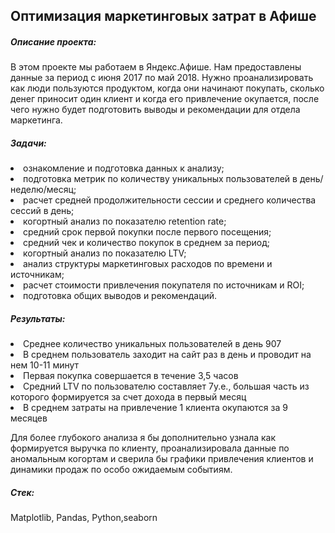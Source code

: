 <h2>Оптимизация маркетинговых затрат в Афише </h2>

<h5>Описание проекта:</h5> В этом проекте мы работаем в Яндекс.Афише. Нам предоставлены данные за период с июня 2017 по май 2018. Нужно проанализировать как люди пользуются продуктом, когда они начинают покупать, сколько денег приносит один клиент и когда его привлечение окупается, после чего нужно будет подготовить выводы и рекомендации для отдела маркетинга.

<h5>Задачи:</h5>
<li> ознакомление и подготовка данных к анализу;</li>
<li> подготовка метрик по количеству уникальных пользователей в день/неделю/месяц;</li>
<li> расчет средней продолжительности сессии и среднего количества сессий в день;</li>
<li> когортный анализ по показателю retention rate;</li>
<li> средний срок первой покупки после первого посещения;</li>
<li> средний чек и количество покупок в среднем за период;</li>
<li> когортный анализ по показателю LTV;</li>
<li> анализ структуры маркетинговых расходов по времени и источникам;</li>
<li> расчет стоимости привлечения покупателя по источникам и ROI;</li>
<li> подготовка общих выводов и рекомендаций.</li>

<h5>Результаты:</h5>
<li> Среднее количество уникальных пользователей в день 907</li>
<li> В среднем пользователь заходит на сайт раз в день и проводит на нем 10-11 минут</li>
<li> Первая покупка совершается в течение 3,5 часов</li>
<li> Средний LTV по пользователю составляет 7у.е., большая часть из которого формируется за счет дохода в первый месяц</li>
<li> В среднем затраты на привлечение 1 клиента окупаются за 9 месяцев</li>

Для более глубокого анализа я бы дополнительно узнала как формируется выручка по клиенту, проанализировала данные по аномальным когортам и сверила бы графики привлечения клиентов и динамики продаж по особо ожидаемым событиям.

<h5>Стек: </h5> Matplotlib, Pandas, Python,seaborn 
